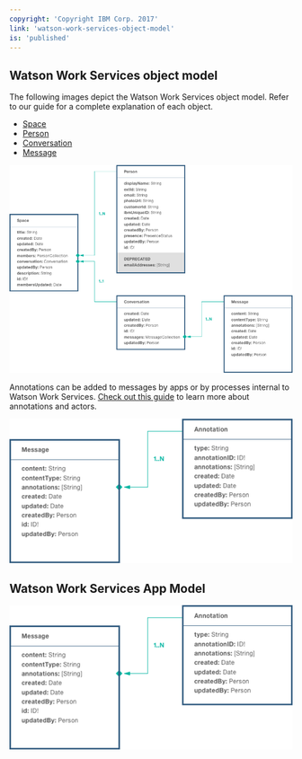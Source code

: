 ```yaml
---
copyright: 'Copyright IBM Corp. 2017'
link: 'watson-work-services-object-model'
is: 'published'
---
```

## Watson Work Services object model

The following images depict the Watson Work Services object model. Refer to our guide for a complete explanation of each object.
- [Space](./guides/V1_spaces_main.md)
- [Person](./guides/V1_people_main.md)
- [Conversation](./guides/V1_conversation_main.md)
- [Message](./guides/V1_message_main.md)

![IBM Watson Work Services Object Model](./images/WWSObjectModel_Core.png)

Annotations can be added to messages by apps or by processes internal to Watson Work Services. [Check out this guide](guides/V1_annotations.md) to learn more about annotations and actors.

![IBM Watson Work Services Object Model](./images/WWSObjectModel_Annotations.png)

## Watson Work Services App Model

![IBM Watson Work Services Object Model](./images/WWSObjectModel_Annotations.png)
